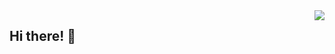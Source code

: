 <img align="right" src="https://github-readme-stats.vercel.app/api?username=jonattanS&show_icons=true&hide_title=true&hide=stars&count_private=true&include_all_commits=true" />

## Hi there! 👋

